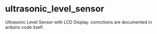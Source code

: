 # ultrasonic_level_sensor
Ultrasonic Level Sensor with LCD Display.
connctions are documented in arduino code itself.

